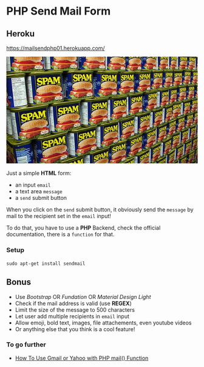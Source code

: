 # PHP Send Mail Form

## Heroku 
https://mailsendphp01.herokuapp.com/

![MailMan](spam.jpg)

Just a simple **HTML** form:

* an input `email`
* a text area `message`
* a `send` submit button

When you click on the `send` submit button, it obviously send the `message` by mail to the recipient set in the `email` input!

To do that, you have to use a **PHP** Backend, check the official documentation, there is a `function` for that.

### Setup

```shell
sudo apt-get install sendmail
```

## Bonus

* Use _Bootstrap_ OR _Fundation_ OR _Material Design Light_
* Check if the mail address is valid (use **REGEX**)
* Limit the size of the message to 500 characters
* Let user add multiple recipients in `email` input
* Allow emoji, bold text, images, file attachements, even youtube videos
* Or anything else that you think is a cool feature!

### To go further

* [How To Use Gmail or Yahoo with PHP mail() Function](https://www.digitalocean.com/community/tutorials/how-to-use-gmail-or-yahoo-with-php-mail-function)
